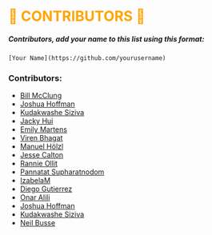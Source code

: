 # <span style="color:orange">🎃 CONTRIBUTORS 🎃</span>

##### Contributors, add your name to this list using this format:
```
[Your Name](https://github.com/yourusername)
```

### Contributors:

* [Bill McClung](https://github.com/cfgauss)
* [Joshua Hoffman](https://github.com/hoffmanjoshua)
* [Kudakwashe Siziva](https://github.com/kaysiz)
* [Jacky Hui](https://github.com/jackyhui96)
* [Emily Martens](https://github.com/ekmartens)
* [Viren Bhagat](https://github.com/virenb)
* [Manuel Hölzl](https://github.com/manuel-hoelzl)
* [Jesse Calton](https://github.com/jessecalton)
* [Rannie Ollit](https://github.com/einnar82)
* [Pannatat Supharatnodom](https://github.com/thepriefy)
* [IzabelaM](https://github.com/IzabelaM)
* [Diego Gutierrez](https://github.com/daguttierrez)
* [Onar Alili](https://github.com/onaralili)
* [Joshua Hoffman](github.com/hoffmanjoshua)
* [Kudakwashe Siziva](github.com/kaysiz)
* [Neil Busse](github.com/nbuss848)